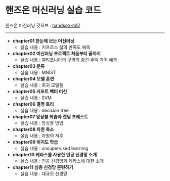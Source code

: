 # 핸즈온 머신러닝 실습 코드

핸즈온 머신러닝 깃허브 : [handson-ml2](https://github.com/rickiepark/handson-ml2)

***

- **chapter01 한눈에 보는 머신러닝**
  - 실습 내용 : 키프로스 삶의 만족도 예측
- **chapter02 머신러닝 프로젝트 처음부터 끝까지**
  - 실습 내용 : 캘리포니아의 구역의 중간 주택 가격 예측
- **chapter03 분류**
  - 실습 내용 : MNIST
- **chapter04 모델 훈련**
  - 실습 내용 : 회귀 모델들
- **chapter05 서포트 벡터 머신**
  - 실습 내용 : SVM
- **chapter06 결정 트리**
  - 실습 내용 : decision tree
- **chapter07 앙상블 학습과 랜덤 포레스트**
  - 실습 내용 : 앙상블 방법
- **chapter08 차원 축소**
  - 실습 내용 : 차원의 저주
- **chapter09 비지도 학습**
  - 실습 내용 : unsupervised learning
- **chapter10 케라스를 사용한 인공 신경망 소개**
  - 실습 내용 : 인공 신경망과 케라스에 대한 소개
- **chapter11 심층 신경망 훈련하기**
  - 실습 내용 : 대규모 신경망
